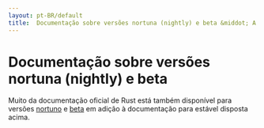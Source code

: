 ```yaml
---
layout: pt-BR/default
title:  Documentação sobre versões nortuna (nightly) e beta &middot; A linguagem de programação Rust
---
```


# Documentação sobre versões nortuna (nightly) e beta

Muito da documentação oficial de Rust está também disponível para
versões [nortuno][nightly] e [beta] em adição à documentação para estável disposta acima.

[nightly]: https://doc.rust-lang.org/nightly/
[beta]: https://doc.rust-lang.org/beta/
